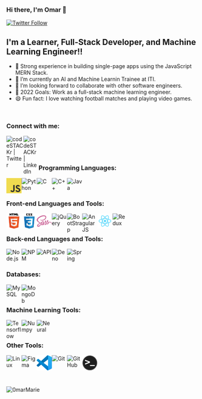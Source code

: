 ### Hi there, I'm Omar 👋 

<!-- [![Website](https://img.shields.io/website?label=codeSTACKr.com&style=for-the-badge&url=https%3A%2F%2Fcodestackr.com)](https://codestackr.com) -->
[![Twitter Follow](https://img.shields.io/twitter/follow/0marMarie?color=1DA1F2&logo=twitter&style=for-the-badge)](https://twitter.com/intent/follow?original_referer=https%3A%2F%2Fgithub.com%2F0marMarie&screen_name=0marMarie)

## I'm a Learner, Full-Stack Developer, and Machine Learning Engineer!!

- 💪 Strong experience in building single-page apps using the JavaScript MERN Stack.
- 🌱 I’m currently an AI and Machine Learnin Trainee at ITI.
- 🔭 I’m looking forward to collaborate with other software engineers.
- 🥅 2022 Goals: Work as a full-stack machine learning engineer.
- 😄 Fun fact: I love watching football matches and playing video games.

<br />

### Connect with me:

[<img align="left" alt="codeSTACKr | Twitter" width="45px" src="https://img.icons8.com/color/48/000000/twitter--v1.png"/>][twitter]

[<img align="left" alt="codeSTACKr | LinkedIn" width="40px" src="https://img.icons8.com/external-justicon-flat-justicon/64/000000/external-linkedin-social-media-justicon-flat-justicon.png"/>][linkedin]

<br />
<br />
<br />



### Programming Languages:

<!-- JavaScript / Python / C / C++ / Java -->
<img align="left" alt="JavaScript" width="40px" src="https://raw.githubusercontent.com/github/explore/80688e429a7d4ef2fca1e82350fe8e3517d3494d/topics/javascript/javascript.png" />

<img align="left" alt="Python" width="40px" src="https://img.icons8.com/color/96/000000/python--v1.png" />

<img align="left" alt="C" width="40px" src="https://img.icons8.com/color/48/000000/c-programming.png" />

<img align="left" alt="C++" width="40px"  src="https://img.icons8.com/color/48/000000/c-plus-plus-logo.png" />

<img align="left" alt="Java" width="45px" src="https://img.icons8.com/color/48/000000/java-coffee-cup-logo--v1.png" />


<br />
<br />

### Front-end Languages and Tools:

<!-- HTML, CSS, JQuery, BootStrap, Sass, Angular, React, Redux, ReactNative -->
<img align="left" alt="HTML5" width="40px" src="https://raw.githubusercontent.com/github/explore/80688e429a7d4ef2fca1e82350fe8e3517d3494d/topics/html/html.png" />

<img align="left" alt="CSS3" width="40px" src="https://raw.githubusercontent.com/github/explore/80688e429a7d4ef2fca1e82350fe8e3517d3494d/topics/css/css.png" />

<img align="left" alt="Sass" width="40px" src="https://raw.githubusercontent.com/github/explore/80688e429a7d4ef2fca1e82350fe8e3517d3494d/topics/sass/sass.png" />

<img align="left" alt="jQuery" width="40px" src="https://img.icons8.com/external-tal-revivo-shadow-tal-revivo/48/000000/external-jquery-is-a-javascript-library-designed-to-simplify-html-logo-shadow-tal-revivo.png"/>

<img align="left" alt="BootStrap" width="40px" src="https://img.icons8.com/color/48/000000/bootstrap.png"/>

<img align="left" alt="AngularJS" width="40px" src="https://img.icons8.com/color/48/000000/angularjs.png"/>

<img align="left" alt="React" width="40px" src="https://raw.githubusercontent.com/github/explore/80688e429a7d4ef2fca1e82350fe8e3517d3494d/topics/react/react.png" />

<img align="left" alt="Redux" width="40px" src="https://img.icons8.com/color/48/000000/redux.png"/>

<br />
<br />

### Back-end Languages and Tools:

<!-- Nodejs, Expressjs, API's -->
<img align="left" alt="Node.js" width="40px" src="https://img.icons8.com/color/48/000000/nodejs.png"/>

<img align="left" alt="NPM" width="40px" src="https://img.icons8.com/color/48/000000/npm.png"/>

<img align="left" alt="API" width="40px" src="https://img.icons8.com/external-soft-fill-juicy-fish/60/000000/external-api-microservices-soft-fill-soft-fill-juicy-fish-2.png"/>

<img align="left" alt="Deno" width="40px" src="https://img.icons8.com/external-tal-revivo-fresh-tal-revivo/56/000000/external-deno-a-secure-runtime-for-javascript-and-typescript-logo-fresh-tal-revivo.png"/>

<img align="left" alt="Spring" width="40px" src="https://img.icons8.com/color/48/000000/spring-logo.png"/>

<br>
<br>

### Databases:

<!-- mySQL, mongodb -->
<img align="left" alt="MySQL" width="40px" src="https://img.icons8.com/color/48/000000/mysql-logo.png"/>

<img align="left" alt="MongoDb" width="40px" src="https://img.icons8.com/external-tal-revivo-shadow-tal-revivo/48/000000/external-mongodb-a-cross-platform-document-oriented-database-program-logo-shadow-tal-revivo.png"/>

<br />
<br />

### Machine Learning Tools:

<!-- Tensorflow, Keras, Numpy, Pandas -->
<img align="left" alt="Tensorflow" width="40px" src="https://img.icons8.com/color/48/000000/tensorflow.png"/>

<img align="left" alt="Numpy" width="40px" src="https://img.icons8.com/color/48/000000/numpy.png"/>

<img align="left" alt="Neural" width="40px" src="https://img.icons8.com/external-smashingstocks-flat-smashing-stocks/66/000000/external-neural-network-networking-smashingstocks-flat-smashing-stocks.png"/>



<br />
<br />

### Other Tools:

<!-- Linux, Figma, VSCode, git, github, terminal -->
<img align="left" alt="Linux" width="40px" src="https://img.icons8.com/color/48/000000/linux--v1.png"/>

<img align="left" alt="Figma" width="40px" src="https://img.icons8.com/color/48/000000/figma--v1.png"/>

<img align="left" alt="Visual Studio Code" width="40px" src="https://raw.githubusercontent.com/github/explore/80688e429a7d4ef2fca1e82350fe8e3517d3494d/topics/visual-studio-code/visual-studio-code.png" />

<img align="left" alt="Git" width="40px" src="https://img.icons8.com/color/48/000000/git.png"/>

<img align="left" alt="GitHub" width="40px" src="https://img.icons8.com/fluency/48/000000/github.png"/>

<img align="left" alt="Terminal" width="40px" src="https://raw.githubusercontent.com/github/explore/80688e429a7d4ef2fca1e82350fe8e3517d3494d/topics/terminal/terminal.png" />

<br />
<br />
<br />
<br />


<img  align="cenetr"
      src="https://github-readme-streak-stats.herokuapp.com/?user=0marMarie" alt="0marMarie" 
/>


[twitter]: https://twitter.com/0marMarie
<!-- [instagram]: https://www.instagram.com/0marhamed/ -->
[linkedin]: https://www.linkedin.com/in/omar-marie-482672169/
